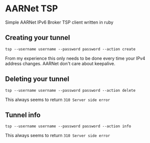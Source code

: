 # AARNet TSP

Simple AARNet IPv6 Broker TSP client written in ruby

## Creating your tunnel

    tsp --username username --password password --action create

From my experience this only needs to be done every time your IPv4 address
changes. AARNet don't care about keepalive.

## Deleting your tunnel

    tsp --username username --password password --action delete

This always seems to return `310 Server side error`

## Tunnel info

    tsp --username username --password password --action info

This always seems to return `310 Server side error`
